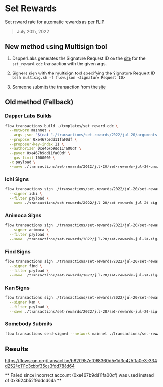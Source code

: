 # Set Rewards

Set reward rate for automatic rewards as per [FLIP](https://github.com/onflow/flips/blob/main/governance/20220718-enable-automatic-rewards.md)

> July 20th, 2022

## New method using Multisign tool

1. DapperLabs generates the Signature Request ID on the [site](https://flow-multisig-git-service-account-onflow.vercel.app/mainnet) for the `set_reward.cdc` transaction with the given args.

2. Signers sign with the multisign tool specifying the Signature Request ID
`bash multisig.sh -f flow.json <Signature Request ID>`

3. Someone submits the transaction from the [site](https://flow-multisig-git-service-account-onflow.vercel.app/mainnet)

## Old method (Fallback)

### Dapper Labs Builds


```sh
flow transactions build ./templates/set_reward.cdc \
  --network mainnet \
  --args-json "$(cat "./transactions/set-rewards/2022/jul-20/arguments.json")" \
  --proposer 0xe467b9dd11fa00df \
  --proposer-key-index 11 \
  --authorizer 0xe467b9dd11fa00df \
  --payer 0xe467b9dd11fa00df \
  --gas-limit 1000000 \
  -x payload \
  --save ./transactions/set-rewards/2022/jul-20/set-rewards-jul-20-unsigned.rlp
```

### Ichi Signs

```sh
flow transactions sign ./transactions/set-rewards/2022/jul-20/set-rewards-jul-20-unsigned.rlp \
  --signer ichi \
  --filter payload \
  --save ./transactions/set-rewards/2022/jul-20/set-rewards-jul-20-sig-1.rlp
```

### Animoca Signs

```sh
flow transactions sign ./transactions/set-rewards/2022/jul-20/set-rewards-jul-20-sig-1.rlp \
  --signer animoca \
  --filter payload \
  --save ./transactions/set-rewards/2022/jul-20/set-rewards-jul-20-sig-2.rlp
```

### Find Signs

```sh
flow transactions sign ./transactions/set-rewards/2022/jul-20/set-rewards-jul-20-sig-2.rlp \
  --signer find \
  --filter payload \
  --save ./transactions/set-rewards/2022/jul-20/set-rewards-jul-20-sig-3.rlp
```

### Kan Signs

```sh
flow transactions sign ./transactions/set-rewards/2022/jul-20/set-rewards-jul-20-sig-3.rlp \
  --signer kan \
  --filter payload \
  --save ./transactions/set-rewards/2022/jul-20/set-rewards-jul-20-sig-complete.rlp
```

### Somebody Submits

```sh
flow transactions send-signed --network mainnet ./transactions/set-rewards/2022/jul-20/set-rewards-jul-20-sig-complete.rlp
```

## Results

https://flowscan.org/transaction/b820957ef068360d5e1d3c425ffa0e3e334d2524c111c3cbbf35ce3fdd788d64

** Failed since incorrect account (0xe467b9dd11fa00df) was used instead of 0x8624b52f9ddcd04a **
